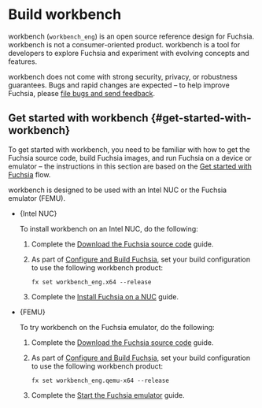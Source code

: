# Build workbench

workbench (`workbench_eng`) is an open source reference design for Fuchsia.
workbench is not a consumer-oriented product. workbench is a tool for
developers to explore Fuchsia and experiment with evolving
concepts and features.

workbench does not come with strong security, privacy, or robustness
guarantees. Bugs and rapid changes are expected – to help improve Fuchsia,
please [file bugs and send feedback][report-issue].

## Get started with workbench {#get-started-with-workbench}

To get started with workbench, you need to be familiar with how to get the
Fuchsia source code, build Fuchsia images, and run Fuchsia on a device or
emulator – the instructions in this section are based on the
[Get started with Fuchsia][get-started-with-fuchsia] flow.

workbench is designed to be used with an Intel NUC or the Fuchsia emulator
(FEMU).

*   {Intel NUC}

    To install workbench on an Intel NUC, do the following:

    1.  Complete the [Download the Fuchsia source code][get-fuchsia-source]
        guide.
    2.  As part of [Configure and Build Fuchsia][build-fuchsia], set your build
        configuration to use the following workbench product:

        ```posix-terminal
        fx set workbench_eng.x64 --release
        ```

    3.  Complete the [Install Fuchsia on a NUC][intel-nuc] guide.

*   {FEMU}

    To try workbench on the Fuchsia emulator, do the following:

    1.  Complete the [Download the Fuchsia source code][get-fuchsia-source]
        guide.
    2.  As part of [Configure and Build Fuchsia][build-fuchsia], set your build
        configuration to use the following workbench product:

        ```posix-terminal
        fx set workbench_eng.qemu-x64 --release
        ```

    3.  Complete the [Start the Fuchsia emulator][start-femu] guide.

<!-- Reference links -->

[report-issue]: /docs/contribute/report-issue.md
[get-started-with-fuchsia]: /docs/get-started
[get-fuchsia-source]: /docs/get-started/get_fuchsia_source.md
[build-fuchsia]: /docs/get-started/build_fuchsia.md
[intel-nuc]: /docs/development/hardware/intel_nuc.md
[start-femu]: /docs/get-started/set_up_femu.md
